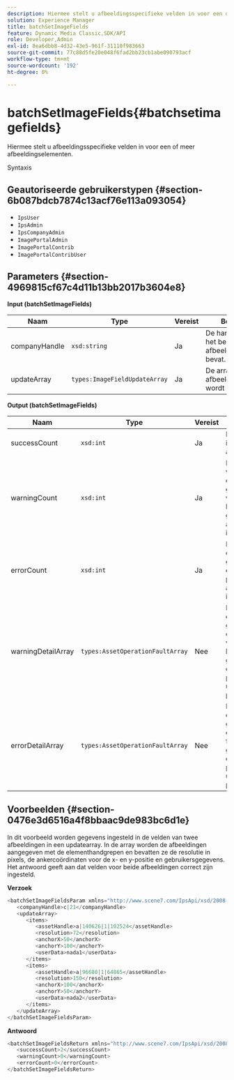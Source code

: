 ```yaml
---
description: Hiermee stelt u afbeeldingsspecifieke velden in voor een of meer afbeeldingselementen.
solution: Experience Manager
title: batchSetImageFields
feature: Dynamic Media Classic,SDK/API
role: Developer,Admin
exl-id: 8ea6dbb8-4d32-43e5-961f-31110f983663
source-git-commit: 77c88d5fe20e048f6fad2bb23cb1abe090793acf
workflow-type: tm+mt
source-wordcount: '192'
ht-degree: 0%

---
```


# batchSetImageFields{#batchsetimagefields}

Hiermee stelt u afbeeldingsspecifieke velden in voor een of meer afbeeldingselementen.

Syntaxis

## Geautoriseerde gebruikerstypen {#section-6b087bdcb7874c13acf76e113a093054}

* `IpsUser`
* `IpsAdmin`
* `IpsCompanyAdmin`
* `ImagePortalAdmin`
* `ImagePortalContrib`
* `ImagePortalContribUser`

## Parameters {#section-4969815cf67c4d11b13bb2017b3604e8}

**Input (batchSetImageFields)**

| Naam | Type | Vereist | Beschrijving |
|---|---|---|---|
| companyHandle | `xsd:string` | Ja | De handgreep naar het bedrijf dat de afbeeldingselementen bevat. |
| updateArray | `types:ImageFieldUpdateArray` | Ja | De array van afbeeldingsvelden wordt bijgewerkt. |

**Output (batchSetImageFields)**

| Naam | Type | Vereist | Beschrijving |
|---|---|---|---|
| successCount | `xsd:int` | Ja | Het aantal correct ingestelde afbeeldingsvelden. |
| warningCount | `xsd:int` | Ja | Het aantal waarschuwingen dat wordt gegenereerd wanneer de bewerking heeft geprobeerd de afbeeldingsvelden in te stellen. |
| errorCount | `xsd:int` | Ja | Het aantal fouten dat wordt gegenereerd toen de bewerking probeerde de afbeeldingsvelden in te stellen. |
| warningDetailArray | `types:AssetOperationFaultArray` | Nee | De array met details die zijn gekoppeld aan de elementen die waarschuwingen hebben gegenereerd toen de bewerking probeerde de updates toe te passen. |
| errorDetailArray | `types:AssetOperationFaultArray` | Nee | De array met details die zijn gekoppeld aan de elementen die fouten genereerden toen de bewerking probeerde de updates toe te passen. |

## Voorbeelden {#section-0476e3d6516a4f8bbaac9de983bc6d1e}

In dit voorbeeld worden gegevens ingesteld in de velden van twee afbeeldingen in een updatearray. In de array worden de afbeeldingen aangegeven met de elementhandgrepen en bevatten ze de resolutie in pixels, de ankercoördinaten voor de x- en y-positie en gebruikersgegevens. Het antwoord geeft aan dat velden voor beide afbeeldingen correct zijn ingesteld.

**Verzoek**

```java
<batchSetImageFieldsParam xmlns="http://www.scene7.com/IpsApi/xsd/2008-01-15">
   <companyHandle>c|21</companyHandle>
   <updateArray>
      <items>
         <assetHandle>a|140626|1|102524</assetHandle>
         <resolution>72</resolution>
         <anchorX>50</anchorX>
         <anchorY>100</anchorY>
         <userData>nada1</userData>
      </items>
      <items>
         <assetHandle>a|96680|1|64865</assetHandle>
         <resolution>150</resolution>
         <anchorX>100</anchorX>
         <anchorY>50</anchorY>
         <userData>nada2</userData>
      </items>
   </updateArray>
</batchSetImageFieldsParam>
```

**Antwoord**

```java
<batchSetImageFieldsReturn xmlns="http://www.scene7.com/IpsApi/xsd/2008-01-15">
   <successCount>2</successCount>
   <warningCount>0</warningCount>
   <errorCount>0</errorCount>
</batchSetImageFieldsReturn>
```
